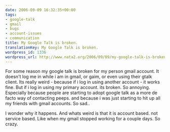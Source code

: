 ```yaml
---
date: 2006-09-09 16:32:35+00:00
tags:
- google-talk
- gmail
- bugs
- account-issues
- communication
title: My Google Talk is broken.
translationKey: My Google Talk is broken.
wordpress_id: 1336
wordpress_url: http://www.nata2.org/2006/09/09/my-google-talk-is-broken/
---
```


For some reason my google talk is broken for my person gmail account. It doesn't log me in while i am in gmail, or gaim, or even using their gtalk client. Its really weird - because if i log in using another account - it works fine. But if i log in using my primary account. its broken. So annoying. Especially because people are starting to adopt google talk as a more de facto way of contacting peeps. and because i was just starting to hit up all my friends with gmail accounts. So sad..

I wonder why it happens. And whats weird is that it is account based. not service based. Like when my gmail stopped working for a couple days. So crazy.